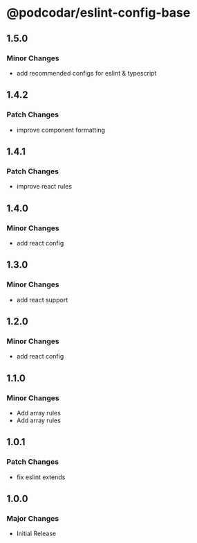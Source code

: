 # @podcodar/eslint-config-base

## 1.5.0

### Minor Changes

- add recommended configs for eslint & typescript

## 1.4.2

### Patch Changes

- improve component formatting

## 1.4.1

### Patch Changes

- improve react rules

## 1.4.0

### Minor Changes

- add react config

## 1.3.0

### Minor Changes

- add react support

## 1.2.0

### Minor Changes

- add react config

## 1.1.0

### Minor Changes

- Add array rules
- Add array rules

## 1.0.1

### Patch Changes

- fix eslint extends

## 1.0.0

### Major Changes

- Initial Release
